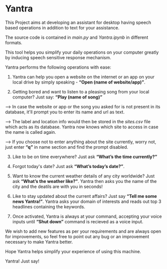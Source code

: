 # Yantra
This Project aims at developing an assistant for desktop having speech based operations in addition to text for your assistance.

The source code is contained in $\textit{main.py}$ and $\textit{Yantra.ipynb}$ in different formats.

This tool helps you simplify your daily operations on your computer greatly by inducing speech sensitive response mechanism.

Yantra performs the following operations with ease:
1. Yantra can help you open a website on the internet or an app on your local drive by simply speaking - $\textbf{``Open (name of website/app)''}$.

2. Getting bored and want to listen to a pleasing song from your local computer?
Just say: $\textbf{``Play (name of song)''}$

--> In case the website or app or the song you asked for is not present in its database, it'll prompt you to enter its name and url as text.

--> The label and location info would then be stored in the $\textit{sites.csv}$ file which acts as its database. Yantra now knows which site to access in case the name is called again.

--> If you choose not to enter anything about the site currently, worry not, just enter $\textbf{``q''}$ in name section and find the prompt disabled.

3. Like to be on time everywhere? Just ask $\textbf{``What's the time currently?''}$

4. Forgot today's date? Just ask $\textbf{``What's today's date?''}$.

5. Want to know the current weather details of any city worldwide? Just ask $\textbf{``What's the weather like?''}$. Yantra then asks you the name of the city and the deatils are with you in seconds!

6. Like to stay updated about the current affairs? Just say $\textbf{``Tell me some news Yantra!''}$. Yantra asks your domain of interests and reads out top 3 headlines containing the keywords.

7. Once activated, Yantra is always at your command, accepting your voice inputs until $\textbf{``Shut down''}$ command is recieved as a voice input.

We wish to add new features as per your requirements and are always open for improvements, so feel free to point out any bug or an improvement necessary to make Yantra better.

Hope Yantra helps simplify your experience of using this machine.

Yantra! Just say!
